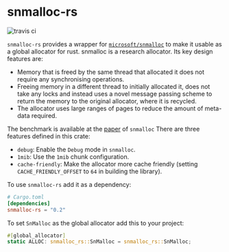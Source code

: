 # snmalloc-rs
![travis ci](https://www.travis-ci.org/SchrodingerZhu/snmalloc-rs.svg?branch=master)

`snmalloc-rs` provides a wrapper for [`microsoft/snmalloc`](https://github.com/microsoft/snmalloc) to make it usable as a global allocator for rust.
snmalloc is a research allocator. Its key design features are:
- Memory that is freed by the same thread that allocated it does not require any synchronising operations.
- Freeing memory in a different thread to initially allocated it, does not take any locks and instead uses a novel message passing scheme to return the memory to the original allocator, where it is recycled.
- The allocator uses large ranges of pages to reduce the amount of meta-data required.

The benchmark is available at the [paper](https://github.com/microsoft/snmalloc/blob/master/snmalloc.pdf) of `snmalloc`
There are three features defined in this crate:
- `debug`: Enable the `Debug` mode in `snmalloc`.
- `1mib`: Use the `1mib` chunk configuration.
- `cache-friendly`: Make the allocator more cache friendly (setting `CACHE_FRIENDLY_OFFSET` to `64` in building the library).

To use `snmalloc-rs` add it as a dependency:
```toml
# Cargo.toml
[dependencies]
snmalloc-rs = "0.2"
```

To set `SnMalloc` as the global allocator add this to your project:
```rust
#[global_allocator]
static ALLOC: snmalloc_rs::SnMalloc = snmalloc_rs::SnMalloc;
```